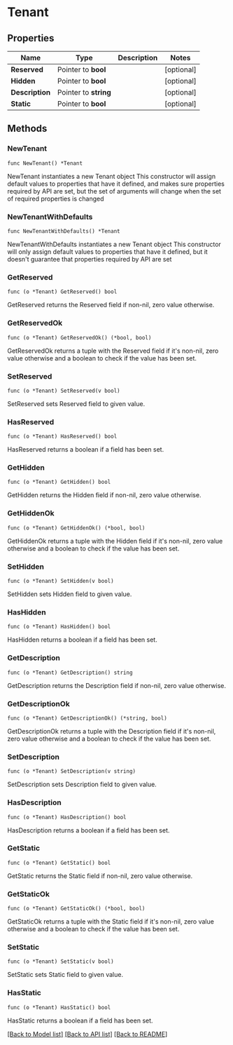 # Tenant

## Properties

Name | Type | Description | Notes
------------ | ------------- | ------------- | -------------
**Reserved** | Pointer to **bool** |  | [optional] 
**Hidden** | Pointer to **bool** |  | [optional] 
**Description** | Pointer to **string** |  | [optional] 
**Static** | Pointer to **bool** |  | [optional] 

## Methods

### NewTenant

`func NewTenant() *Tenant`

NewTenant instantiates a new Tenant object
This constructor will assign default values to properties that have it defined,
and makes sure properties required by API are set, but the set of arguments
will change when the set of required properties is changed

### NewTenantWithDefaults

`func NewTenantWithDefaults() *Tenant`

NewTenantWithDefaults instantiates a new Tenant object
This constructor will only assign default values to properties that have it defined,
but it doesn't guarantee that properties required by API are set

### GetReserved

`func (o *Tenant) GetReserved() bool`

GetReserved returns the Reserved field if non-nil, zero value otherwise.

### GetReservedOk

`func (o *Tenant) GetReservedOk() (*bool, bool)`

GetReservedOk returns a tuple with the Reserved field if it's non-nil, zero value otherwise
and a boolean to check if the value has been set.

### SetReserved

`func (o *Tenant) SetReserved(v bool)`

SetReserved sets Reserved field to given value.

### HasReserved

`func (o *Tenant) HasReserved() bool`

HasReserved returns a boolean if a field has been set.

### GetHidden

`func (o *Tenant) GetHidden() bool`

GetHidden returns the Hidden field if non-nil, zero value otherwise.

### GetHiddenOk

`func (o *Tenant) GetHiddenOk() (*bool, bool)`

GetHiddenOk returns a tuple with the Hidden field if it's non-nil, zero value otherwise
and a boolean to check if the value has been set.

### SetHidden

`func (o *Tenant) SetHidden(v bool)`

SetHidden sets Hidden field to given value.

### HasHidden

`func (o *Tenant) HasHidden() bool`

HasHidden returns a boolean if a field has been set.

### GetDescription

`func (o *Tenant) GetDescription() string`

GetDescription returns the Description field if non-nil, zero value otherwise.

### GetDescriptionOk

`func (o *Tenant) GetDescriptionOk() (*string, bool)`

GetDescriptionOk returns a tuple with the Description field if it's non-nil, zero value otherwise
and a boolean to check if the value has been set.

### SetDescription

`func (o *Tenant) SetDescription(v string)`

SetDescription sets Description field to given value.

### HasDescription

`func (o *Tenant) HasDescription() bool`

HasDescription returns a boolean if a field has been set.

### GetStatic

`func (o *Tenant) GetStatic() bool`

GetStatic returns the Static field if non-nil, zero value otherwise.

### GetStaticOk

`func (o *Tenant) GetStaticOk() (*bool, bool)`

GetStaticOk returns a tuple with the Static field if it's non-nil, zero value otherwise
and a boolean to check if the value has been set.

### SetStatic

`func (o *Tenant) SetStatic(v bool)`

SetStatic sets Static field to given value.

### HasStatic

`func (o *Tenant) HasStatic() bool`

HasStatic returns a boolean if a field has been set.


[[Back to Model list]](../README.md#documentation-for-models) [[Back to API list]](../README.md#documentation-for-api-endpoints) [[Back to README]](../README.md)


